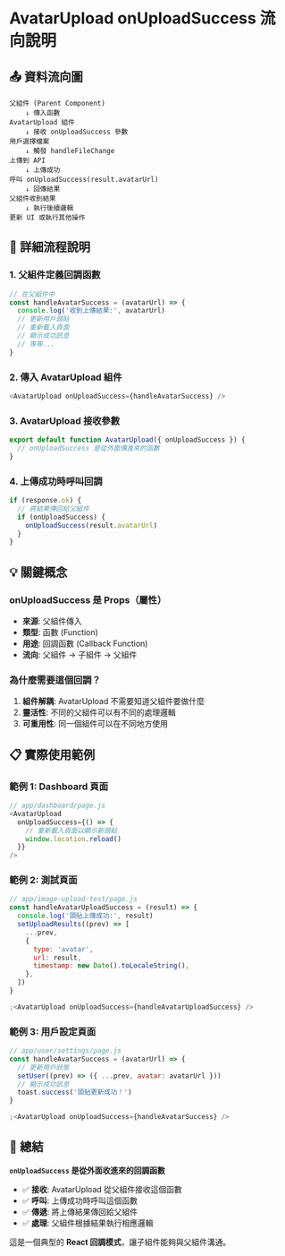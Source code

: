 # AvatarUpload onUploadSuccess 流向說明

## 📤 資料流向圖

```
父組件 (Parent Component)
    ↓ 傳入函數
AvatarUpload 組件
    ↓ 接收 onUploadSuccess 參數
用戶選擇檔案
    ↓ 觸發 handleFileChange
上傳到 API
    ↓ 上傳成功
呼叫 onUploadSuccess(result.avatarUrl)
    ↓ 回傳結果
父組件收到結果
    ↓ 執行後續邏輯
更新 UI 或執行其他操作
```

## 🔄 詳細流程說明

### 1. **父組件定義回調函數**

```javascript
// 在父組件中
const handleAvatarSuccess = (avatarUrl) => {
  console.log('收到上傳結果:', avatarUrl)
  // 更新用戶頭貼
  // 重新載入頁面
  // 顯示成功訊息
  // 等等...
}
```

### 2. **傳入 AvatarUpload 組件**

```javascript
<AvatarUpload onUploadSuccess={handleAvatarSuccess} />
```

### 3. **AvatarUpload 接收參數**

```javascript
export default function AvatarUpload({ onUploadSuccess }) {
  // onUploadSuccess 是從外面傳進來的函數
}
```

### 4. **上傳成功時呼叫回調**

```javascript
if (response.ok) {
  // 將結果傳回給父組件
  if (onUploadSuccess) {
    onUploadSuccess(result.avatarUrl)
  }
}
```

## 💡 關鍵概念

### **onUploadSuccess 是 Props（屬性）**

- **來源**: 父組件傳入
- **類型**: 函數 (Function)
- **用途**: 回調函數 (Callback Function)
- **流向**: 父組件 → 子組件 → 父組件

### **為什麼需要這個回調？**

1. **組件解耦**: AvatarUpload 不需要知道父組件要做什麼
2. **靈活性**: 不同的父組件可以有不同的處理邏輯
3. **可重用性**: 同一個組件可以在不同地方使用

## 📋 實際使用範例

### 範例 1: Dashboard 頁面

```javascript
// app/dashboard/page.js
<AvatarUpload
  onUploadSuccess={() => {
    // 重新載入頁面以顯示新頭貼
    window.location.reload()
  }}
/>
```

### 範例 2: 測試頁面

```javascript
// app/image-upload-test/page.js
const handleAvatarUploadSuccess = (result) => {
  console.log('頭貼上傳成功:', result)
  setUploadResults((prev) => [
    ...prev,
    {
      type: 'avatar',
      url: result,
      timestamp: new Date().toLocaleString(),
    },
  ])
}

;<AvatarUpload onUploadSuccess={handleAvatarUploadSuccess} />
```

### 範例 3: 用戶設定頁面

```javascript
// app/user/settings/page.js
const handleAvatarSuccess = (avatarUrl) => {
  // 更新用戶狀態
  setUser((prev) => ({ ...prev, avatar: avatarUrl }))
  // 顯示成功訊息
  toast.success('頭貼更新成功！')
}

;<AvatarUpload onUploadSuccess={handleAvatarSuccess} />
```

## 🎯 總結

**`onUploadSuccess` 是從外面收進來的回調函數**

- ✅ **接收**: AvatarUpload 從父組件接收這個函數
- ✅ **呼叫**: 上傳成功時呼叫這個函數
- ✅ **傳遞**: 將上傳結果傳回給父組件
- ✅ **處理**: 父組件根據結果執行相應邏輯

這是一個典型的 **React 回調模式**，讓子組件能夠與父組件溝通。









